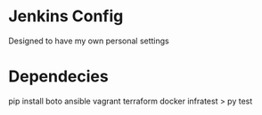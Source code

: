 # Jenkins Config
Designed to have my own personal settings

# Dependecies
pip install boto
ansible
vagrant
terraform
docker
infratest > py test
